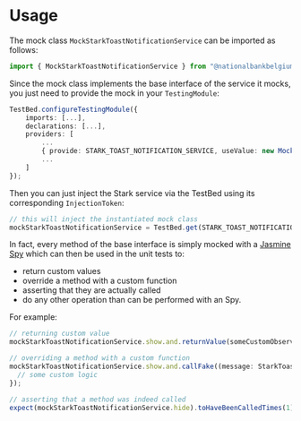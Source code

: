 # Usage

The mock class `MockStarkToastNotificationService` can be imported as follows:

```typescript
import { MockStarkToastNotificationService } from "@nationalbankbelgium/stark-ui/testing";
```

Since the mock class implements the base interface of the service it mocks, you just need to provide the mock in your `TestingModule`:

```typescript
TestBed.configureTestingModule({
    imports: [...],
    declarations: [...],
    providers: [
        ...
        { provide: STARK_TOAST_NOTIFICATION_SERVICE, useValue: new MockStarkToastNotificationService() },
        ...
    ]
});
```

Then you can just inject the Stark service via the TestBed using its corresponding `InjectionToken`:

```typescript
// this will inject the instantiated mock class
mockStarkToastNotificationService = TestBed.get(STARK_TOAST_NOTIFICATION_SERVICE);
```

In fact, every method of the base interface is simply mocked
with a [Jasmine Spy](https://jasmine.github.io/api/3.5/Spy.html) which can then be used in the unit tests to:

- return custom values
- override a method with a custom function
- asserting that they are actually called
- do any other operation than can be performed with an Spy.

For example:

```typescript
// returning custom value
mockStarkToastNotificationService.show.and.returnValue(someCustomObservable);

// overriding a method with a custom function
mockStarkToastNotificationService.show.and.callFake((message: StarkToastMessage) => {
  // some custom logic
});

// asserting that a method was indeed called
expect(mockStarkToastNotificationService.hide).toHaveBeenCalledTimes(1);
```
